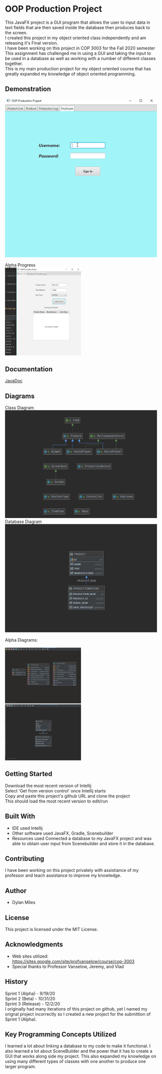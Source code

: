 # OOP Production Project

This JavaFX project is a GUI program that allows the user to input data in text fields that are then saved inside the database then produces back to the screen.<br />
I created this project in my object oriented class independently and am releasing it's Final version.<br />
I have been working on this project in COP 3003 for the Fall 2020 semester<br />
This assignment has challenged me in using a GUI and taking the input to be used in a database as well as working with a number of different classes together.<br />
This is my main production project for my object oriented course that has greatly expanded my knowledge of object oriented programming.<br />

## Demonstration


![Sample GIF](Production_Project_GIF.gif) <br />

Alpha Progress <br />
<img src="AlphaPic-1.png" height="50%" width="50%">

## Documentation

[JavaDoc](https://dmiless.github.io/OOPProductionProject/package-summary.html)


## Diagrams

Class Diagram <br />
![Sample Image](FinalClassDiagrams.JPG) <br />
Database Diagram <br />
![Image 2](FinalDatabaseDiagram.JPG) <br />

Alpha Diagrams: <br />
<br />
<img src="Alpha-1.png" height="50%" width="50%">
<br />
<img src="alphaDatabase-1.png" height="50%" width="50%">

## Getting Started

Download the most recent version of Intellij <br />
Select 'Get from version control' once Intellij starts <br />
Copy and paste this project's github URL and clone the project <br />
This should load the most recent version to edit/run <br />

## Built With

* IDE used Intellij 
* Other software used JavaFX, Gradle, Scenebuilder 
* Resources used  Connected a database to my JavaFX project and was able to obtain user input from Scenebuilder and store it in the database. 

## Contributing

I have been working on this project privately with assistiance of my professor and teach assistance to improve my knowledge. 

## Author

* Dylan Miles 

## License

This project is licensed under the MIT License.

## Acknowledgments

* Web sites utilized: https://sites.google.com/site/profvanselow/course/cop-3003
* Special thanks to Professor Vanselow, Jeremy, and Vlad 

## History
Sprint 1 (Alpha) - 9/19/20 <br />
Sprint 2 (Beta) - 10/31/20 <br />
Sprint 3 (Release) - 12/2/20 <br />
I originally had many iterations of this project on github, yet I named my orignal project incorrectly so I created a new project for the submittion of Sprint 1 (Alpha).

## Key Programming Concepts Utilized

I learned a lot about linking a database to my code to make it functional. I also learned a lot about SceneBuilder and the power that it has to create a GUI that works along side my project. This also expanded my knowledge on using many different types of classes with one another to produce one larger program. 


